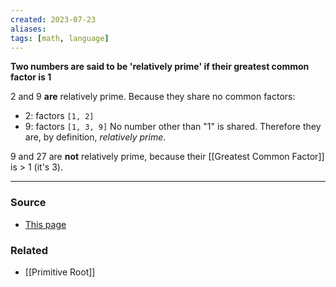 ```yaml
---
created: 2023-07-23
aliases: 
tags: [math, language]
---
```

**Two numbers are said to be 'relatively prime' if their greatest common factor is 1**

2 and 9 **are** relatively prime. Because they share no common factors:
- 2: factors `[1, 2]`
- 9: factors `[1, 3, 9]`
No number other than "1" is shared. Therefore they are, by definition, *relatively prime*.

9 and 27 are **not** relatively prime, because their [[Greatest Common Factor]] is > 1 (it's 3).

****
### Source
- [This page](https://www.splashlearn.com/math-vocabulary/relatively-prime)

### Related
- [[Primitive Root]]
 